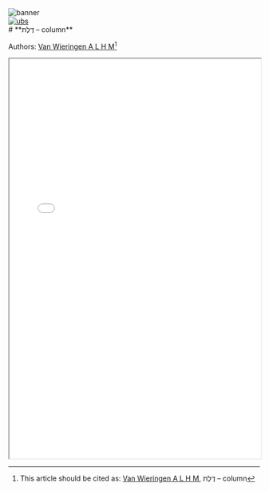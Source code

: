 <html><body><img id="banner" src="/sahd/images/banners/banner.png" alt="banner" /></body></html>

<div><a id="ubs" title="Word in Semantic Dictionary of Biblical Hebrew" href="https://semanticdictionary.org/semdic.php?databaseType=SDBH&language=en&lemma=דֶּלֶת&startPage=1" target="_blank"><img src="/sahd/images/icons/ubs.png" alt="ubs"></a></div># **דֶלֶת – column**

Authors:
[Van Wieringen A L H M](../contributors/van_wieringen_a_l_h_m.md)[^*]



<iframe width="100%" height="800" src="/sahd/pdfs/delet-KLY-SAHD.pdf"></iframe>

[^*]: This article should be cited as: [Van Wieringen A L H M](../contributors/van_wieringen_a_l_h_m.md), דֶלֶת – column